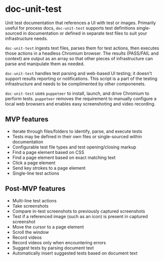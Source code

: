 # doc-unit-test

Unit test documentation that references a UI with test or images. Primarily useful for process docs, `doc-unit-test` supports test definitions single-sourced in documentation or defined in separate test files to suit your infrastructure needs.

`doc-unit-test` ingests text files, parses them for test actions, then executes those actions in a headless Chromium browser. The results (PASS/FAIL and context) are output as an array so that other pieces of infrastructure can parse and manipulate them as needed.

`doc-unit-test` handles test parsing and web-based UI testing; it doesn't support results reporting or notifications. This script is a part of the testing infrastructure and needs to be complimented by other componenets.

`doc-unit-test` uses `puppeteer` to install, launch, and drive Chromium to perform tests. `puppeteer` removes the requirement to manually configure a local web browsers and enables easy screenshoting and video recording.

## MVP features

*   Iterate through files/folders to identify, parse, and execute tests
*   Tests may be defined in their own files or single-sourced within documentation
*   Configurable test file types and test opening/closing markup
*   Find a page element based on CSS
*   Find a page element based on exact matching text
*   Click a page element
*   Send key strokes to a page element
*   Single-line test actions

## Post-MVP features

*   Multi-line test actions
*   Take screenshots
*   Compare in-test screenshots to previously captured screenshots
*   Test if a referenced image (such as an icon) is present in captured screenshot
*   Move the cursor to a page element
*   Scroll the window
*   Record videos
*   Record videos only when encountering errors
*   Suggest tests by parsing document text
*   Automatically insert suggested tests based on document text